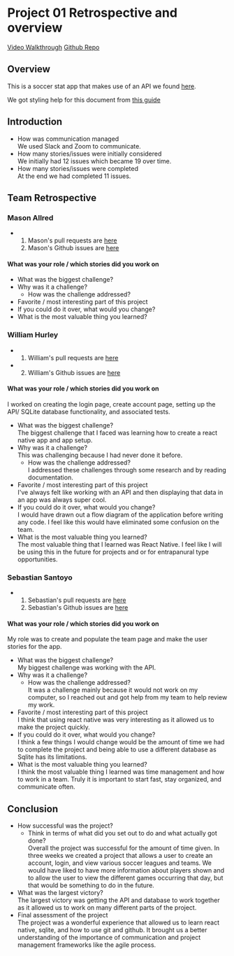 # Project 01 Retrospective and overview

[Video Walkthrough](https://youtu.be/HCXP7fN90So) 
[Github Repo](https://github.com/wdhurleyjr/CST438-Project-1)

## Overview
This is a soccer stat app that makes use of an API we found [here](https://github.com/public-apis/public-apis?tab=readme-ov-file).

We got styling help for this document from [this guide](https://docs.github.com/en/get-started/writing-on-github/getting-started-with-writing-and-formatting-on-github/basic-writing-and-formatting-syntax)

## Introduction

* How was communication managed<br/>
  We used Slack and Zoom to communicate. 
* How many stories/issues were initially considered<br/>
  We initially had 12 issues which became 19 over time.
* How many stories/issues were completed<br/>
  At the end we had completed 11 issues.

## Team Retrospective

### Mason Allred

- 1. Mason's pull requests are [here](https://github.com/wdhurleyjr/CST438-Project-1/pulls?q=is%3Apr+author%3Amasona717)
  2. Mason's Github issues are [here](https://github.com/wdhurleyjr/CST438-Project-1/issues?q=is%3Aissue+author%3Amasona717+)

#### What was your role / which stories did you work on

+ What was the biggest challenge? <br/>
+ Why was it a challenge?
  + How was the challenge addressed?<br/>
+ Favorite / most interesting part of this project<br/>
+ If you could do it over, what would you change?<br/>
+ What is the most valuable thing you learned?<br/>

### William Hurley

- 1. William's pull requests are [here](https://github.com/wdhurleyjr/CST438-Project-1/pulls?q=is%3Apr+author%3Awdhurleyjr)
- 2. William's Github issues are [here](https://github.com/wdhurleyjr/CST438-Project-1/issues?q=is%3Aissue+author%3Awdhurleyjr)

#### What was your role / which stories did you work on
I worked on creating the login page, create account page, setting up the API/ SQLite database functionality, and associated tests.

+ What was the biggest challenge?<br/>
  The biggest challenge that I faced was learning how to create a react native app and app setup. 
+ Why was it a challenge?<br/>
  This was challenging because I had never done it before.
  + How was the challenge addressed?<br/>
    I addressed these challenges through some research and by reading documentation.
+ Favorite / most interesting part of this project<br/>
   I've always felt like working with an API and then displaying that data in an app was always super cool.
+ If you could do it over, what would you change?<br/>
   I would have drawn out a flow diagram of the application before writing any code. I feel like this would have    eliminated some confusion on the team.
+ What is the most valuable thing you learned?<br/>
  The most valuable thing that I learned was React Native. I feel like I will be using this in the future for      projects and or for entrapanural type opportunities.

 
### Sebastian Santoyo

- 1. Sebastian's pull requests are [here](https://github.com/wdhurleyjr/CST438-Project-1/pulls?q=is%3Apr+author%3Asebasx5)
  2. Sebastian's Github issues are [here](https://github.com/wdhurleyjr/CST438-Project-1/issues?q=is%3Aissue+author%3Asebasx5)

#### What was your role / which stories did you work on
My role was to create and populate the team page and make the user stories for the app.

+ What was the biggest challenge?<br/>
  My biggest challenge was working with the API. 
+ Why was it a challenge?
  + How was the challenge addressed?<br/>
  It was a challenge mainly because it would not work on my computer, so I reached out and got help from my team   to help review my work.
+ Favorite / most interesting part of this project<br/>
  I think that using react native was very interesting as it allowed us to make the project quickly.
+ If you could do it over, what would you change?<br/>
  I think a few things I would change would be the amount of time we had to complete the project and being able    to use a different database as Sqlite has its limitations.
+ What is the most valuable thing you learned?<br/>
  I think the most valuable thing I learned was time management and how to work in a team. Truly it is important   to start fast, stay organized, and communicate often.

## Conclusion

- How successful was the project?
  - Think in terms of what did you set out to do and what actually got done?<br/>
  Overall the project was successful for the amount of time given. In three weeks we created a project that 
  allows a user to create an account, login, and view various soccer leagues and teams. We would have liked to 
  have more information about players shown and to allow the user to view the different games occurring that 
  day, but that would be something to do in the future.
- What was the largest victory?<br/>
  The largest victory was getting the API and database to work together as it allowed us to work on many   different parts of the project.
- Final assessment of the project<br/>
  The project was a wonderful experience that allowed us to learn react native, sqlite, and how to use git and     github. It brought us a better understanding of the importance of communication and project management  frameworks like the agile process.
